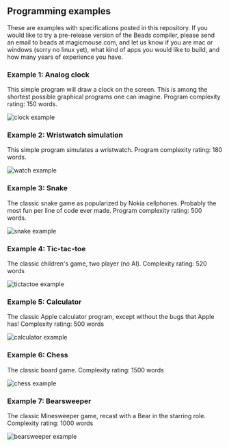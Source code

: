 
## Programming examples

These are examples with specifications posted in this repository.
If you would like to try a pre-release version of the Beads compiler, please send an email to beads at magicmouse.com, and let us know if you are mac or windows (sorry no linux yet), what kind of apps you would like to build, and how many years of experience you have.

### Example 1: Analog clock

This simple program will draw a clock on the screen. This is among the shortest possible graphical programs one can imagine. Program complexity rating: 150 words.

![clock example](http://magicmouse.com/beads/examples/clock/clock_screenshot_anim.gif)

### Example 2: Wristwatch simulation

This simple program simulates a wristwatch. Program complexity rating: 180 words.

![watch example](http://magicmouse.com/beads/examples/watch/watch_example_animated.gif)

### Example 3: Snake

The classic snake game as popularized by Nokia cellphones. Probably the most fun per line of code ever made. Program complexity rating: 500 words.

![snake example](http://magicmouse.com/beads/examples/snake/snake_animated.gif)

### Example 4: Tic-tac-toe

The classic children's game, two player (no AI). Complexity rating: 520 words

![tictactoe example](http://magicmouse.com/beads/examples/TicTacToe/tictactoe.gif)

### Example 5: Calculator

The classic Apple calculator program, except without the bugs that Apple has! Complexity rating: 500 words

![calculator example](http://magicmouse.com/beads/examples/calculator/calculator.gif)

### Example 6: Chess

The classic board game. Complexity rating: 1500 words

![chess example](http://magicmouse.com/beads/examples/chess/chess.png)

### Example 7: Bearsweeper

The classic Minesweeper game, recast with a Bear in the starring role. Complexity rating: 1000 words

![bearsweeper example](http://magicmouse.com/beads/examples/bearsweeper/game1_small.png)
